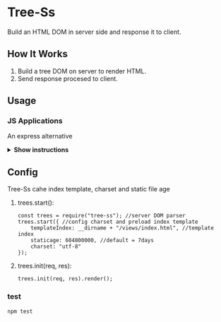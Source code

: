 # Tree-Ss

Build an HTML DOM in server side and response it to client.

## How It Works

1. Build a tree DOM on server to render HTML.
2. Send response procesed to client.

## Usage

### JS Applications

An express alternative

<details><summary><b>Show instructions</b></summary>

1. Install by npm:

    ```sh
    $ npm install tree-ss
    ```

</details>

## Config

Tree-Ss cahe index template, charset and static file age

1. trees.start():

	```
	const trees = require("tree-ss"); //server DOM parser
	trees.start({ //config charset and preload index template
		templateIndex: __dirname + "/views/index.html", //template index
		staticage: 604800000, //default = 7days
		charset: "utf-8"
	});
	```

2. trees.init(req, res):

	```
	trees.init(req, res).render();
	```

### test

```
npm test
```